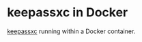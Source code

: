 # keepassxc in Docker

[keepassxc](https://github.com/keepassxreboot/keepassxc) running within a Docker container.
